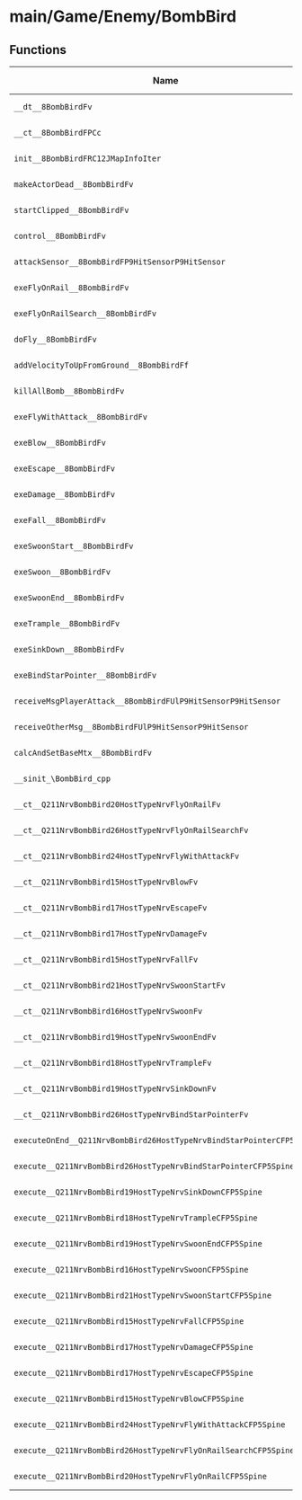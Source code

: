 # main/Game/Enemy/BombBird

## Functions

| Name | Address | Match % |
|------|---------|---------|
| `__dt__8BombBirdFv` | `0x800DB234` | :x: (0.0%) |
| `__ct__8BombBirdFPCc` | `0x800DB290` | :x: (0.0%) |
| `init__8BombBirdFRC12JMapInfoIter` | `0x800DB308` | :x: (0.0%) |
| `makeActorDead__8BombBirdFv` | `0x800DB67C` | :x: (0.0%) |
| `startClipped__8BombBirdFv` | `0x800DB6B0` | :x: (0.0%) |
| `control__8BombBirdFv` | `0x800DB708` | :x: (0.0%) |
| `attackSensor__8BombBirdFP9HitSensorP9HitSensor` | `0x800DB820` | :x: (0.0%) |
| `exeFlyOnRail__8BombBirdFv` | `0x800DB970` | :x: (0.0%) |
| `exeFlyOnRailSearch__8BombBirdFv` | `0x800DBA5C` | :x: (0.0%) |
| `doFly__8BombBirdFv` | `0x800DBC00` | :x: (0.0%) |
| `addVelocityToUpFromGround__8BombBirdFf` | `0x800DBC84` | :x: (0.0%) |
| `killAllBomb__8BombBirdFv` | `0x800DBD10` | :x: (0.0%) |
| `exeFlyWithAttack__8BombBirdFv` | `0x800DBD84` | :x: (0.0%) |
| `exeBlow__8BombBirdFv` | `0x800DBEF0` | :x: (0.0%) |
| `exeEscape__8BombBirdFv` | `0x800DBFAC` | :x: (0.0%) |
| `exeDamage__8BombBirdFv` | `0x800DC0C0` | :x: (0.0%) |
| `exeFall__8BombBirdFv` | `0x800DC180` | :x: (0.0%) |
| `exeSwoonStart__8BombBirdFv` | `0x800DC21C` | :x: (0.0%) |
| `exeSwoon__8BombBirdFv` | `0x800DC318` | :x: (0.0%) |
| `exeSwoonEnd__8BombBirdFv` | `0x800DC428` | :x: (0.0%) |
| `exeTrample__8BombBirdFv` | `0x800DC578` | :x: (0.0%) |
| `exeSinkDown__8BombBirdFv` | `0x800DC6B4` | :x: (0.0%) |
| `exeBindStarPointer__8BombBirdFv` | `0x800DC79C` | :x: (0.0%) |
| `receiveMsgPlayerAttack__8BombBirdFUlP9HitSensorP9HitSensor` | `0x800DC7F0` | :x: (0.0%) |
| `receiveOtherMsg__8BombBirdFUlP9HitSensorP9HitSensor` | `0x800DCA54` | :x: (0.0%) |
| `calcAndSetBaseMtx__8BombBirdFv` | `0x800DCAF0` | :x: (0.0%) |
| `__sinit_\BombBird_cpp` | `0x800DCC34` | :x: (0.0%) |
| `__ct__Q211NrvBombBird20HostTypeNrvFlyOnRailFv` | `0x800DCCB8` | :x: (0.0%) |
| `__ct__Q211NrvBombBird26HostTypeNrvFlyOnRailSearchFv` | `0x800DCCC8` | :x: (0.0%) |
| `__ct__Q211NrvBombBird24HostTypeNrvFlyWithAttackFv` | `0x800DCCD8` | :x: (0.0%) |
| `__ct__Q211NrvBombBird15HostTypeNrvBlowFv` | `0x800DCCE8` | :x: (0.0%) |
| `__ct__Q211NrvBombBird17HostTypeNrvEscapeFv` | `0x800DCCF8` | :x: (0.0%) |
| `__ct__Q211NrvBombBird17HostTypeNrvDamageFv` | `0x800DCD08` | :x: (0.0%) |
| `__ct__Q211NrvBombBird15HostTypeNrvFallFv` | `0x800DCD18` | :x: (0.0%) |
| `__ct__Q211NrvBombBird21HostTypeNrvSwoonStartFv` | `0x800DCD28` | :x: (0.0%) |
| `__ct__Q211NrvBombBird16HostTypeNrvSwoonFv` | `0x800DCD38` | :x: (0.0%) |
| `__ct__Q211NrvBombBird19HostTypeNrvSwoonEndFv` | `0x800DCD48` | :x: (0.0%) |
| `__ct__Q211NrvBombBird18HostTypeNrvTrampleFv` | `0x800DCD58` | :x: (0.0%) |
| `__ct__Q211NrvBombBird19HostTypeNrvSinkDownFv` | `0x800DCD68` | :x: (0.0%) |
| `__ct__Q211NrvBombBird26HostTypeNrvBindStarPointerFv` | `0x800DCD78` | :x: (0.0%) |
| `executeOnEnd__Q211NrvBombBird26HostTypeNrvBindStarPointerCFP5Spine` | `0x800DCD88` | :x: (0.0%) |
| `execute__Q211NrvBombBird26HostTypeNrvBindStarPointerCFP5Spine` | `0x800DCDA0` | :x: (0.0%) |
| `execute__Q211NrvBombBird19HostTypeNrvSinkDownCFP5Spine` | `0x800DCDA8` | :x: (0.0%) |
| `execute__Q211NrvBombBird18HostTypeNrvTrampleCFP5Spine` | `0x800DCDB0` | :x: (0.0%) |
| `execute__Q211NrvBombBird19HostTypeNrvSwoonEndCFP5Spine` | `0x800DCDB8` | :x: (0.0%) |
| `execute__Q211NrvBombBird16HostTypeNrvSwoonCFP5Spine` | `0x800DCDC0` | :x: (0.0%) |
| `execute__Q211NrvBombBird21HostTypeNrvSwoonStartCFP5Spine` | `0x800DCDC8` | :x: (0.0%) |
| `execute__Q211NrvBombBird15HostTypeNrvFallCFP5Spine` | `0x800DCDD0` | :x: (0.0%) |
| `execute__Q211NrvBombBird17HostTypeNrvDamageCFP5Spine` | `0x800DCDD8` | :x: (0.0%) |
| `execute__Q211NrvBombBird17HostTypeNrvEscapeCFP5Spine` | `0x800DCDE0` | :x: (0.0%) |
| `execute__Q211NrvBombBird15HostTypeNrvBlowCFP5Spine` | `0x800DCDE8` | :x: (0.0%) |
| `execute__Q211NrvBombBird24HostTypeNrvFlyWithAttackCFP5Spine` | `0x800DCDF0` | :x: (0.0%) |
| `execute__Q211NrvBombBird26HostTypeNrvFlyOnRailSearchCFP5Spine` | `0x800DCDF8` | :x: (0.0%) |
| `execute__Q211NrvBombBird20HostTypeNrvFlyOnRailCFP5Spine` | `0x800DCE00` | :x: (0.0%) |